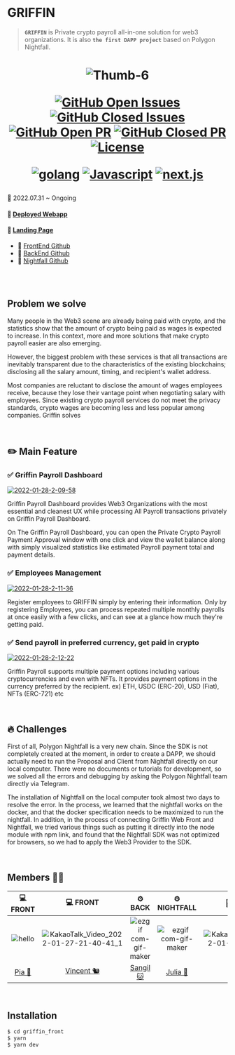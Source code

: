 <br/>

# GRIFFIN

> **`GRIFFIN`** is Private crypto payroll all-in-one solution for web3 organizations. It is also **`the first DAPP project`** based on Polygon Nightfall.

<h1 align="center"> 
<img src="https://i.ibb.co/QcSzxtr/Thumb-6.png" alt="Thumb-6" border="0">
    <div align="center">

[![GitHub Open Issues](https://img.shields.io/github/issues-raw/rkdud007/griffin.app?color=green)](https://github.com/skkugoon/GriffinBackend/issues)
[![GitHub Closed Issues](https://img.shields.io/github/issues-closed-raw/rkdud007/griffin.app?color=red)](https://github.com/skkugoon/GriffinBackend/issues?q=is%3Aissue+is%3Aclosed)
[![GitHub Open PR](https://img.shields.io/github/issues-pr-raw/rkdud007/griffin.app?color=green)](https://github.com/skkugoon/GriffinBackend/pulls)
[![GitHub Closed PR](https://img.shields.io/github/issues-pr-closed-raw/rkdud007/griffin.app?color=red)](https://github.com/skkugoon/GriffinBackend/pulls?q=is%3Apr+is%3Aclosed)
[![License](https://img.shields.io/badge/license-MIT-blue.svg)](https://opensource.org/licenses/MIT)

</div>
  
  <div align="center">

[![golang](https://img.shields.io/badge/golang-v1.18-blue?logo=golang)](https://developer.apple.com/kr/swift/)
[![Javascript](https://img.shields.io/badge/javascript-ES6+-yellow?logo=javascript)](https://github.com/airbnb/javascript)
[![next.js](https://img.shields.io/badge/next.js-v12.0.8-white?logo=next.js)](https://www.typescriptlang.org/)

  </div>
  
  
</h1>
    📆 2022.07.31 ~ Ongoing

#### 📩 [Deployed Webapp](https://griffin-app.vercel.app/)

#### 📩 [Landing Page](https://griffinpay.xyz/)

- 🔗 [FrontEnd Github](hhttps://github.com/rkdud007/griffin.app)
- 🐳 [BackEnd Github](https://github.com/SKKUGoon/GriffinBackend)
- 🐳 [Nightfall Github](https://github.com/EYBlockchain/nightfall_3)

<br>
<br>

## Problem we solve

Many people in the Web3 scene are already being paid with crypto, and the statistics show that the amount of crypto being paid as wages is expected to increase. In this context, more and more solutions that make crypto payroll easier are also emerging.

However, the biggest problem with these services is that all transactions are inevitably transparent due to the characteristics of the existing blockchains; disclosing all the salary amount, timing, and recipient's wallet address.

Most companies are reluctant to disclose the amount of wages employees receive, because they lose their vantage point when negotiating salary with employees. Since existing crypto payroll services do not meet the privacy standards, crypto wages are becoming less and less popular among companies. Griffin solves

<br>

## ✏️ Main Feature

### ✅ Griffin Payroll Dashboard

<a href="https://ibb.co/mCt4Gp1"><img  src="https://i.ibb.co/1fKTLch/main.png" alt="2022-01-28-2-09-58" border="0"></a>

Griffin Payroll Dashboard provides Web3 Organizations with the most essential and cleanest UX while processing All Payroll transactions privately on Griffin Payroll Dashboard.

On The Griffin Payroll Dashboard, you can open the Private Crypto Payroll Payment Approval window with one click and view the wallet balance along with simply visualized statistics like estimated Payroll payment total and payment details.

### ✅ Employees Management

<a href="https://ibb.co/jDFj4SP"><img  src="https://i.ibb.co/HqQ9gjf/list.png" alt="2022-01-28-2-11-36" border="0"></a>

Register employees to GRIFFIN simply by entering their information. Only by registering Employees, you can process repeated multiple monthly payrolls at once easily with a few clicks, and can see at a glance how much they're getting paid.

### ✅ Send payroll in preferred currency, get paid in crypto

<a href="https://ibb.co/Qk995ZT"><img src="https://i.ibb.co/gdyynGf/pay.png" alt="2022-01-28-2-12-22" border="0"></a>

Griffin Payroll supports multiple payment options including various cryptocurrencies and even with NFTs. It provides payment options in the currency preferred by the recipient. ex) ETH, USDC (ERC-20), USD (Fiat), NFTs (ERC-721) etc

<br>

## 🔥 Challenges

First of all, Polygon Nightfall is a very new chain. Since the SDK is not completely created at the moment, in order to create a DAPP, we should actually need to run the Proposal and Client from Nightfall directly on our local computer. There were no documents or tutorials for development, so we solved all the errors and debugging by asking the Polygon Nightfall team directly via Telegram.

The installation of Nightfall on the local computer took almost two days to resolve the error. In the process, we learned that the nightfall works on the docker, and that the docker specification needs to be maximized to run the nightfall. In addition, in the process of connecting Griffin Web Front and Nightfall, we tried various things such as putting it directly into the node module with npm link, and found that the Nightfall SDK was not optimized for browsers, so we had to apply the Web3 Provider to the SDK.

<br>

## Members 👯‍♀️

|                          💻 FRONT                          |                                    💻 FRONT                                    |                            ⚙️ BACK                             |                               ⚙️ NIGHTFALL                               |                                           👨‍🎨 DESIGN                                            |
| :--------------------------------------------------------: | :----------------------------------------------------------------------------: | :------------------------------------------------------------: | :----------------------------------------------------------------------: | :--------------------------------------------------------------------------------------------: |
| ![hello](https://i.ibb.co/XbJwr4c/2022-08-11-10-56-11.png) | ![KakaoTalk_Video_2022-01-27-21-40-41_1](https://i.ibb.co/DVGqPgh/1883877.png) | ![ezgif com-gif-maker](https://i.ibb.co/QQZtz25/dumbcat-1.png) | ![ezgif com-gif-maker](https://i.ibb.co/tqWFcZ0/2022-08-11-11-42-44.png) | ![KakaoTalk_Video_2022-01-27-21-40-34](https://i.ibb.co/2MFTxVv/photo-2022-08-11-10-45-42.jpg) |
|           [Pia 🍊](https://github.com/rkdud007)            |                  [Vincent 🐿](https://github.com/vincentlaucy)                  |            [Sangil 🐱](https://github.com/SKKUGoon)            |                  [Julia 🐨](https://github.com/jbae49)                   |                                           JB Won 🐨                                            |

<br>

## Installation

```bash
$ cd griffin_front
$ yarn
$ yarn dev
```
